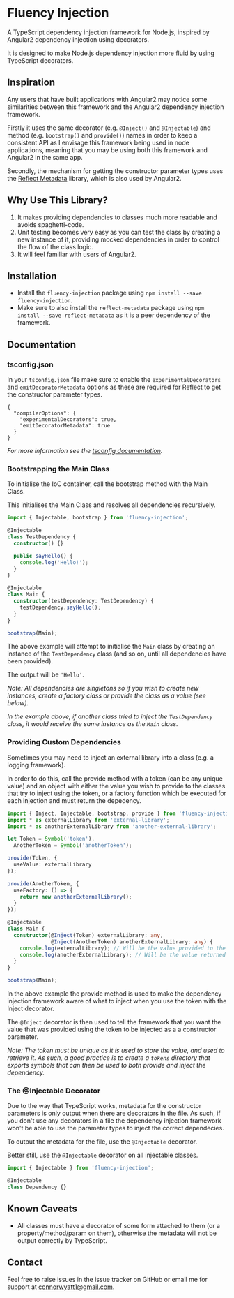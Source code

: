 # Fluency Injection
A TypeScript dependency injection framework for Node.js, inspired by Angular2 dependency injection using decorators.

It is designed to make Node.js dependency injection more fluid by using TypeScript decorators.

## Inspiration
Any users that have built applications with Angular2 may notice some similarities between this framework and the Angular2 dependency injection framework.

Firstly it uses the same decorator (e.g. `@Inject()` and `@Injectable`) and method (e.g. `bootstrap()` and `provide()`) names in order to keep a consistent API as I envisage this framework being used in node applications, meaning that you may be using both this framework and Angular2 in the same app.

Secondly, the mechanism for getting the constructor parameter types uses the [Reflect Metadata](https://github.com/rbuckton/ReflectDecorators) library, which is also used by Angular2.

## Why Use This Library?

1. It makes providing dependencies to classes much more readable and avoids spaghetti-code.
2. Unit testing becomes very easy as you can test the class by creating a new instance of it, providing mocked dependencies in order to control the flow of the class logic.
3. It will feel familiar with users of Angular2.

## Installation
- Install the `fluency-injection` package using `npm install --save fluency-injection`.
- Make sure to also install the `reflect-metadata` package using `npm install --save reflect-metadata` as it is a peer dependency of the framework.

## Documentation

### tsconfig.json

In your `tsconfig.json` file make sure to enable the `experimentalDecorators` and `emitDecoratorMetadata` options as these are required for Reflect to get the constructor parameter types.

```
{
  "compilerOptions": {
    "experimentalDecorators": true,
    "emitDecoratorMetadata": true
  }
}
```

*For more information see the [tsconfig documentation](https://www.typescriptlang.org/docs/handbook/compiler-options.html).*

### Bootstrapping the Main Class

To initialise the IoC container, call the bootstrap method with the Main Class.

This initialises the Main Class and resolves all dependencies recursively.

```TypeScript
import { Injectable, bootstrap } from 'fluency-injection';

@Injectable
class TestDependency {
  constructor() {}

  public sayHello() {
    console.log('Hello!');
  }
}

@Injectable
class Main {
  constructor(testDependency: TestDependency) {
    testDependency.sayHello();
  }
}

bootstrap(Main);
```

The above example will attempt to initialise the `Main` class by creating an instance of the `TestDependency` class (and so on, until all dependencies have been provided).

The output will be `'Hello'`.

*Note: All dependencies are singletons so if you wish to create new instances, create a factory class or provide the class as a value (see below).*

*In the example above, if another class tried to inject the `TestDependency` class, it would receive the same instance as the `Main` class.*

### Providing Custom Dependencies

Sometimes you may need to inject an external library into a class (e.g. a logging framework).

In order to do this, call the provide method with a token (can be any unique value) and an object with either the value you wish to provide to the classes that try to inject using the token, or a factory function which be executed for each injection and must return the depedency.

```TypeScript
import { Inject, Injectable, bootstrap, provide } from 'fluency-injection';
import * as externalLibrary from 'external-library';
import * as anotherExternalLibrary from 'another-external-library';

let Token = Symbol('token'),
  AnotherToken = Symbol('anotherToken');

provide(Token, {
  useValue: externalLibrary
});

provide(AnotherToken, {
  useFactory: () => {
    return new anotherExternalLibrary();
  }
});

@Injectable
class Main {
  constructor(@Inject(Token) externalLibrary: any,
              @Inject(AnotherToken) anotherExternalLibrary: any) {
    console.log(externalLibrary); // Will be the value provided to the application using the provide method.
    console.log(anotherExternalLibrary); // Will be the value returned by the factory function passed to the provide method.
  }
}

bootstrap(Main);
```

In the above example the provide method is used to make the dependency injection framework aware of what to inject when you use the token with the Inject decorator.

The `@Inject` decorator is then used to tell the framework that you want the value that was provided using the token to be injected as a a constructor parameter.

*Note: The token must be unique as it is used to store the value, and used to retrieve it. As such, a good practice is to create a `tokens` directory that exports symbols that can then be used to both provide and inject the dependency.*

### The @Injectable Decorator

Due to the way that TypeScript works, metadata for the constructor parameters is only output when there are decorators in the file. As such, if you don't use any decorators in a file the dependency injection framework won't be able to use the parameter types to inject the correct dependecies.

To output the metadata for the file, use the `@Injectable` decorator.

Better still, use the `@Injectable` decorator on all injectable classes.

```TypeScript
import { Injectable } from 'fluency-injection';

@Injectable
class Dependency {}
```

## Known Caveats

- All classes must have a decorator of some form attached to them (or a property/method/param on them), otherwise the metadata will not be output correctly by TypeScript.

## Contact

Feel free to raise issues in the issue tracker on GitHub or email me for support at [connorwyatt1@gmail.com](mailto:connorwyatt1@gmail.com).
